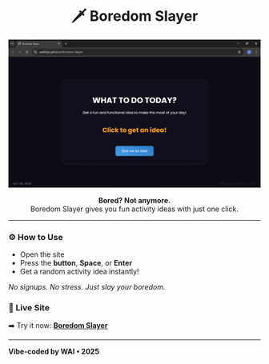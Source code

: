 <h1 align="center">🗡️ Boredom Slayer</h1>

![Preview](preview.png) <!-- Add a screenshot later -->

<p align="center"><strong>Bored? Not anymore.</strong><br>
Boredom Slayer gives you fun activity ideas with just one click.</p>

<hr>

<h3>⚙️ How to Use</h3>

<ul>
  <li>Open the site</li>
  <li>Press the <strong>button</strong>, <strong>Space</strong>, or <strong>Enter</strong></li>
  <li>Get a random activity idea instantly!</li>
</ul>

<p><em>No signups. No stress. Just slay your boredom.</em></p>

<h3>🔗 Live Site</h3>

<p> ➡️ Try it now: <a href="https://your-live-site-link.com" target="_blank"><strong>Boredom Slayer</strong></a></p>

---

**Vibe-coded by WAI • 2025**
